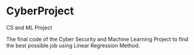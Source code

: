 # CyberProject
CS and ML Project

The final code of the Cyber Security and Machine Learning Project to find the best possible job using Linear Regression Method.
